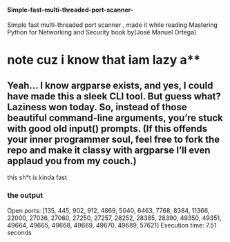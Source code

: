 #### Simple-fast-multi-threaded-port-scanner-
Simple fast multi-threaded port scanner , made it while reading Mastering Python for Networking and Security book by(José Manuel Ortega)
# note cuz i know that iam lazy a**
Yeah… I know argparse exists, and yes, I could have made this a sleek CLI tool. But guess what? Laziness won today. So, instead of those beautiful command-line arguments, you’re stuck with good old input() prompts.
(If this offends your inner programmer soul, feel free to fork the repo and make it classy with argparse I’ll even applaud you from my couch.)
---
this sh*t is kinda fast 
### the output
Open ports: [135, 445, 902, 912, 4869, 5040, 6463, 7768, 8384, 11366, 22000, 27036, 27060, 27250, 27257, 28252, 28385, 28390, 49350, 49351, 49664, 49665, 49668, 49669, 49670, 49689, 57621]
Execution time: 7.51 seconds
